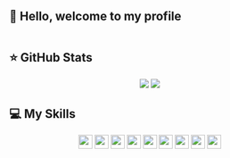 ## 👋 Hello, welcome to my profile

<p align="center">
<img src="">
</p>

## ⭐ GitHub Stats
<p align = "center">
<img src="https://github-readme-stats.vercel.app/api?username=AlexandreSCorreia&show_icons=true&title_color=fff&icon_color=79ff97&text_color=9f9f9f&bg_color=151515">
<img src="https://github-readme-stats.vercel.app/api/top-langs?username=AlexandreSCorreia&show_icons=true&title_color=fff&icon_color=79ff97&text_color=9f9f9f&bg_color=151515">
</p>

## 💻 My Skills
<p align="center">
<img src="https://img.shields.io/badge/PHP-777BB4?style=for-the-badge&logo=php&logoColor=white" height="25"/>
<img src="https://img.shields.io/badge/JavaScript-%23F7DF1E.svg?&logo=javascript&logoColor=black&style=flat&style=plastic" height="25"/>
<!--<img src="https://img.shields.io/badge/-TypeScript-2F74C0?logo=typescript&logoColor=white&style=flat&style=plastic" height="25"/>
<img src="https://img.shields.io/badge/-Angular-D6002F?logo=angular&logoColor=white&style=flat&style=plastic" height="25"/>
<img src="https://img.shields.io/badge/Ionic-4586F7.svg?&logo=ionic&logoColor=white&style=flat&style=plastic" height="25"/>
<img src="https://img.shields.io/badge/Node.js%20-%2343853D.svg?&style=flat&logo=node.js&logoColor=white&style=plastic" height="25"/>
<img src="https://img.shields.io/badge/Express-white.svg?&logo=express&logoColor=black&style=flat&style=plastic" height="25"/>
<img src="https://img.shields.io/badge/NestJS-black.svg?&logo=nestjs&logoColor=E0234E&style=flat&style=plastic" height="25"/>
<img src="https://img.shields.io/badge/Dart-152030.svg?&logo=dart&logoColor=2BB7F6&style=flat&style=plastic" height="25"/>
<img src="https://img.shields.io/badge/Flutter-45BFF3.svg?&logo=flutter&logoColor=03589C&style=flat&style=plastic" height="25"/>
<img src="https://img.shields.io/badge/Python-1E415E.svg?&logo=python&logoColor=white&style=flat&style=plastic" height="25"/>
<img src="https://img.shields.io/badge/DJango-092D1F.svg?&logo=django&logoColor=white&style=flat&style=plastic" height="25"/>-->
<img src="https://img.shields.io/badge/-HTML5-F16529?logo=html5&logoColor=white&style=flat&style=plastic" height="25"/>
<img src="https://img.shields.io/badge/-CSS3-00BFFF?logo=css3&logoColor=white&style=flat&style=plastic" height="25"/>
<!--<img src="https://img.shields.io/badge/Sass-C76494.svg?&logo=sass&logoColor=white&style=flat&style=plastic" height="25"/>-->
<img src="https://img.shields.io/badge/Bootstrap-6B419A.svg?&logo=bootstrap&logoColor=white&style=flat&style=plastic" height="25"/>
<img src="https://img.shields.io/badge/-MySQL-blue?&logo=mysql&logoColor=white&style=flat&style=plastic" height="25"/>
<!--<img src="https://img.shields.io/badge/MongoDB-white.svg?&logo=mongodb&logoColor=green&style=flat&style=plastic" height="25"/>-->
<img src="https://img.shields.io/badge/-GitHub-181717?&logo=github&style=flat&style=plastic" height="25"/>
<!--<img src="https://img.shields.io/badge/GitLab-white.svg?&logo=gitlab&logoColor=white&style=flat&style=plastic" height="25"/>
<img src="https://img.shields.io/badge/Bitbucket-white.svg?&logo=bitbucket&logoColor=blue&style=flat&style=plastic" height="25"/>-->
<img src="https://img.shields.io/badge/-Git-FF4500?&logo=git&logoColor=white&style=flat&style=plastic" height="25"/>
<img src="http://img.shields.io/badge/-VS%20Code-007ACC?style=flat&style=plastic&logo=visual-studio-code&logoColor=ffffff" height="25"/>

  
</p>
